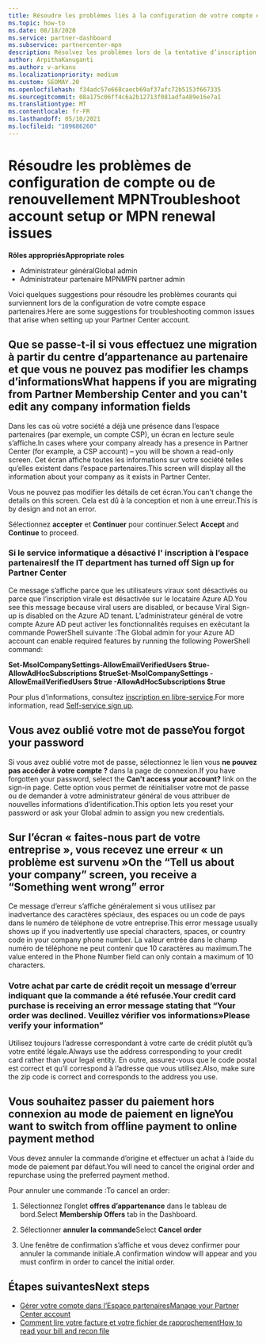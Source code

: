 ```yaml
---
title: Résoudre les problèmes liés à la configuration de votre compte espace partenaires ou à des problèmes de renouvellement MPN
ms.topic: how-to
ms.date: 08/18/2020
ms.service: partner-dashboard
ms.subservice: partnercenter-mpn
description: Résolvez les problèmes lors de la tentative d’inscription dans l’espace partenaires. Répond aux défis avec les modes de paiement, les oublis de mots de passe et bien plus encore.
author: ArpithaKanuganti
ms.author: v-arkanu
ms.localizationpriority: medium
ms.custom: SEOMAY.20
ms.openlocfilehash: f34adc57e668caecb69af37afc72b5153f667335
ms.sourcegitcommit: 08a175c06ff4c6a2b12713f081adfa489e16e7a1
ms.translationtype: MT
ms.contentlocale: fr-FR
ms.lasthandoff: 05/10/2021
ms.locfileid: "109686260"
---
```

# <a name="troubleshoot-account-setup-or-mpn-renewal-issues"></a><span data-ttu-id="e6e89-104">Résoudre les problèmes de configuration de compte ou de renouvellement MPN</span><span class="sxs-lookup"><span data-stu-id="e6e89-104">Troubleshoot account setup or MPN renewal issues</span></span>


<span data-ttu-id="e6e89-105">**Rôles appropriés**</span><span class="sxs-lookup"><span data-stu-id="e6e89-105">**Appropriate roles**</span></span>

- <span data-ttu-id="e6e89-106">Administrateur général</span><span class="sxs-lookup"><span data-stu-id="e6e89-106">Global admin</span></span>
- <span data-ttu-id="e6e89-107">Administrateur partenaire MPN</span><span class="sxs-lookup"><span data-stu-id="e6e89-107">MPN partner admin</span></span>
 
<span data-ttu-id="e6e89-108">Voici quelques suggestions pour résoudre les problèmes courants qui surviennent lors de la configuration de votre compte espace partenaires.</span><span class="sxs-lookup"><span data-stu-id="e6e89-108">Here are some suggestions for troubleshooting common issues that arise when setting up your Partner Center account.</span></span>

## <a name="what-happens-if-you-are-migrating-from-partner-membership-center-and-you-cant-edit-any-company-information-fields"></a><span data-ttu-id="e6e89-109">Que se passe-t-il si vous effectuez une migration à partir du centre d’appartenance au partenaire et que vous ne pouvez pas modifier les champs d’informations</span><span class="sxs-lookup"><span data-stu-id="e6e89-109">What happens if you are migrating from Partner Membership Center and you can't edit any company information fields</span></span>

<span data-ttu-id="e6e89-110">Dans les cas où votre société a déjà une présence dans l’espace partenaires (par exemple, un compte CSP), un écran en lecture seule s’affiche.</span><span class="sxs-lookup"><span data-stu-id="e6e89-110">In cases where your company already has a presence in Partner Center (for example, a CSP account) – you will be shown a read-only screen.</span></span> <span data-ttu-id="e6e89-111">Cet écran affiche toutes les informations sur votre société telles qu’elles existent dans l’espace partenaires.</span><span class="sxs-lookup"><span data-stu-id="e6e89-111">This screen will display all the information about your company as it exists in Partner Center.</span></span>

<span data-ttu-id="e6e89-112">Vous ne pouvez pas modifier les détails de cet écran.</span><span class="sxs-lookup"><span data-stu-id="e6e89-112">You can't change the details on this screen.</span></span> <span data-ttu-id="e6e89-113">Cela est dû à la conception et non à une erreur.</span><span class="sxs-lookup"><span data-stu-id="e6e89-113">This is by design and not an error.</span></span>

<span data-ttu-id="e6e89-114">Sélectionnez **accepter** et **Continuer** pour continuer.</span><span class="sxs-lookup"><span data-stu-id="e6e89-114">Select **Accept** and **Continue** to proceed.</span></span>


### <a name="if-the-it-department-has-turned-off-sign-up-for-partner-center"></a><span data-ttu-id="e6e89-115">Si le service informatique a désactivé l' **inscription à l’espace partenaires**</span><span class="sxs-lookup"><span data-stu-id="e6e89-115">If the IT department has turned off **Sign up for Partner Center**</span></span>

<span data-ttu-id="e6e89-116">Ce message s’affiche parce que les utilisateurs viraux sont désactivés ou parce que l’inscription virale est désactivée sur le locataire Azure AD.</span><span class="sxs-lookup"><span data-stu-id="e6e89-116">You see this message because viral users are disabled, or because Viral Sign-up is disabled on the Azure AD tenant.</span></span> <span data-ttu-id="e6e89-117">L’administrateur général de votre compte Azure AD peut activer les fonctionnalités requises en exécutant la commande PowerShell suivante :</span><span class="sxs-lookup"><span data-stu-id="e6e89-117">The Global admin for your Azure AD account can enable required features by running the following PowerShell command:</span></span>

<span data-ttu-id="e6e89-118">**Set-MsolCompanySettings-AllowEmailVerifiedUsers $true-AllowAdHocSubscriptions $true**</span><span class="sxs-lookup"><span data-stu-id="e6e89-118">**Set-MsolCompanySettings -AllowEmailVerifiedUsers $true -AllowAdHocSubscriptions $true**</span></span>

<span data-ttu-id="e6e89-119">Pour plus d’informations, consultez [inscription en libre-service](/azure/active-directory/users-groups-roles/directory-self-service-signup).</span><span class="sxs-lookup"><span data-stu-id="e6e89-119">For more information, read [Self-service sign up](/azure/active-directory/users-groups-roles/directory-self-service-signup).</span></span>

## <a name="you-forgot-your-password"></a><span data-ttu-id="e6e89-120">Vous avez oublié votre mot de passe</span><span class="sxs-lookup"><span data-stu-id="e6e89-120">You forgot your password</span></span>

<span data-ttu-id="e6e89-121">Si vous avez oublié votre mot de passe, sélectionnez le lien vous **ne pouvez pas accéder à votre compte ?** dans la page de connexion.</span><span class="sxs-lookup"><span data-stu-id="e6e89-121">If you have forgotten your password, select the **Can't access your account?** link on the sign-in page.</span></span> <span data-ttu-id="e6e89-122">Cette option vous permet de réinitialiser votre mot de passe ou de demander à votre administrateur général de vous attribuer de nouvelles informations d’identification.</span><span class="sxs-lookup"><span data-stu-id="e6e89-122">This option lets you reset your password or ask your Global admin to assign you new credentials.</span></span>

## <a name="on-the-tell-us-about-your-company-screen-you-receive-a-something-went-wrong-error"></a><span data-ttu-id="e6e89-123">Sur l’écran « faites-nous part de votre entreprise », vous recevez une erreur « un problème est survenu »</span><span class="sxs-lookup"><span data-stu-id="e6e89-123">On the “Tell us about your company” screen, you receive a “Something went wrong” error</span></span>

<span data-ttu-id="e6e89-124">Ce message d’erreur s’affiche généralement si vous utilisez par inadvertance des caractères spéciaux, des espaces ou un code de pays dans le numéro de téléphone de votre entreprise.</span><span class="sxs-lookup"><span data-stu-id="e6e89-124">This error message usually shows up if you inadvertently use special characters, spaces, or country code in your company phone number.</span></span> <span data-ttu-id="e6e89-125">La valeur entrée dans le champ numéro de téléphone ne peut contenir que 10 caractères au maximum.</span><span class="sxs-lookup"><span data-stu-id="e6e89-125">The value entered in the Phone Number field can only contain a maximum of 10 characters.</span></span>


### <a name="your-credit-card-purchase-is-receiving-an-error-message-stating-that-your-order-was-declined-please-verify-your-information"></a><span data-ttu-id="e6e89-126">Votre achat par carte de crédit reçoit un message d’erreur indiquant que la commande a été refusée.</span><span class="sxs-lookup"><span data-stu-id="e6e89-126">Your credit card purchase is receiving an error message stating that “Your order was declined.</span></span> <span data-ttu-id="e6e89-127">Veuillez vérifier vos informations»</span><span class="sxs-lookup"><span data-stu-id="e6e89-127">Please verify your information”</span></span>


<span data-ttu-id="e6e89-128">Utilisez toujours l’adresse correspondant à votre carte de crédit plutôt qu’à votre entité légale.</span><span class="sxs-lookup"><span data-stu-id="e6e89-128">Always use the address corresponding to your credit card rather than your legal entity.</span></span> <span data-ttu-id="e6e89-129">En outre, assurez-vous que le code postal est correct et qu’il correspond à l’adresse que vous utilisez.</span><span class="sxs-lookup"><span data-stu-id="e6e89-129">Also, make sure the zip code is correct and corresponds to the address you use.</span></span>

## <a name="you-want-to-switch-from-offline-payment-to-online-payment-method"></a><span data-ttu-id="e6e89-130">Vous souhaitez passer du paiement hors connexion au mode de paiement en ligne</span><span class="sxs-lookup"><span data-stu-id="e6e89-130">You want to switch from offline payment to online payment method</span></span> 

<span data-ttu-id="e6e89-131">Vous devez annuler la commande d’origine et effectuer un achat à l’aide du mode de paiement par défaut.</span><span class="sxs-lookup"><span data-stu-id="e6e89-131">You will need to cancel the original order and repurchase using the preferred payment method.</span></span>

<span data-ttu-id="e6e89-132">Pour annuler une commande :</span><span class="sxs-lookup"><span data-stu-id="e6e89-132">To cancel an order:</span></span>

1. <span data-ttu-id="e6e89-133">Sélectionnez l’onglet **offres d’appartenance** dans le tableau de bord.</span><span class="sxs-lookup"><span data-stu-id="e6e89-133">Select **Membership Offers** tab in the Dashboard.</span></span>

2. <span data-ttu-id="e6e89-134">Sélectionner **annuler la commande**</span><span class="sxs-lookup"><span data-stu-id="e6e89-134">Select **Cancel order**</span></span>

3. <span data-ttu-id="e6e89-135">Une fenêtre de confirmation s’affiche et vous devez confirmer pour annuler la commande initiale.</span><span class="sxs-lookup"><span data-stu-id="e6e89-135">A confirmation window will appear and you must confirm in order to cancel the initial order.</span></span>

## <a name="next-steps"></a><span data-ttu-id="e6e89-136">Étapes suivantes</span><span class="sxs-lookup"><span data-stu-id="e6e89-136">Next steps</span></span>

- [<span data-ttu-id="e6e89-137">Gérer votre compte dans l’Espace partenaires</span><span class="sxs-lookup"><span data-stu-id="e6e89-137">Manage your Partner Center account</span></span>](partner-center-account-setup.md)
- [<span data-ttu-id="e6e89-138">Comment lire votre facture et votre fichier de rapprochement</span><span class="sxs-lookup"><span data-stu-id="e6e89-138">How to read your bill and recon file</span></span>](read-your-bill.md)
